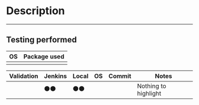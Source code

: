 # Description

<!-- Add a brief description of the context and the approach applied in the pull request -->

---

## Testing performed

<!-- At most there can only be this table. It must be updated if a new test has been performed. It is important to update the commit that has been tested! -->
<!-- Optional: Add the version with the package used and loaded. -->

|OS|Package used|
|--|--|
|||

| Validation | Jenkins | Local  | OS  | Commit | Notes                |
|--------------------|-----------|---------|--------|-----|--------|
|           | ⚫⚫ | ⚫⚫ |         |         | Nothing to highlight |